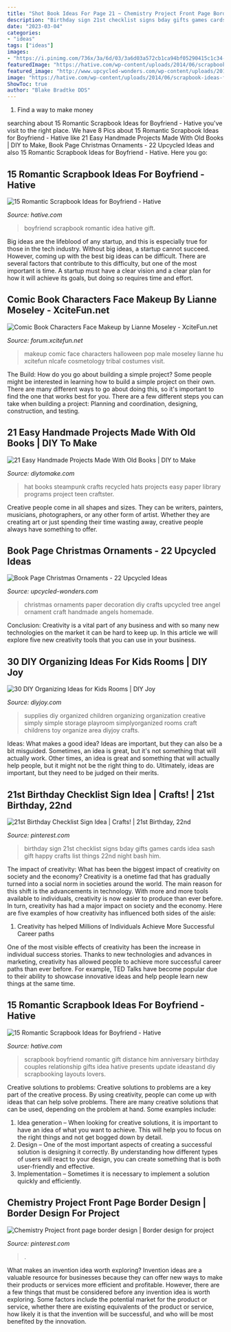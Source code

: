 ```yaml
---
title: "Shot Book Ideas For Page 21 ~ Chemistry Project Front Page Border Design"
description: "Birthday sign 21st checklist signs bday gifts games cards idea sash gift happy crafts list things 22nd night bash him"
date: "2023-03-04"
categories:
- "ideas"
tags: ["ideas"]
images:
- "https://i.pinimg.com/736x/3a/6d/03/3a6d03a572cb1ca94bf05290415c1c34--st-birthday-checklist-sign-twenty-first-birthday-sign.jpg?b=t"
featuredImage: "https://hative.com/wp-content/uploads/2014/06/scrapbook-ideas-for-boyfriend/8-romantic-scrapbook-ideas.jpg"
featured_image: "http://www.upcycled-wonders.com/wp-content/uploads/2015/11/book-paper-christmas-ornaments-diy-paper-snow-white-decoration-ideas.jpg"
image: "https://hative.com/wp-content/uploads/2014/06/scrapbook-ideas-for-boyfriend/13-scrapbook-ideas-for-lovers.jpg"
ShowToc: true
author: "Blake Bradtke DDS"
---
```



1. Find a way to make money 

	

		
searching about 15 Romantic Scrapbook Ideas for Boyfriend - Hative you've visit to the right place. We have 8 Pics about 15 Romantic Scrapbook Ideas for Boyfriend - Hative like 21 Easy Handmade Projects Made With Old Books | DIY to Make, Book Page Christmas Ornaments - 22 Upcycled Ideas and also 15 Romantic Scrapbook Ideas for Boyfriend - Hative. Here you go:
		
    
## 15 Romantic Scrapbook Ideas For Boyfriend - Hative

<img loading=lazy src="https://hative.com/wp-content/uploads/2014/06/scrapbook-ideas-for-boyfriend/8-romantic-scrapbook-ideas.jpg" onerror="this.onerror=null;this.src='https://tse4.mm.bing.net/th?id=OIP.sz5gww3kaa5K4gcRXpQKmAHaJ6&amp;pid=15.1';" alt="15 Romantic Scrapbook Ideas for Boyfriend - Hative">

_Source: hative.com_

>boyfriend scrapbook romantic idea hative gift. 

	

Big ideas are the lifeblood of any startup, and this is especially true for those in the tech industry. Without big ideas, a startup cannot succeed. However, coming up with the best big ideas can be difficult. There are several factors that contribute to this difficulty, but one of the most important is time. A startup must have a clear vision and a clear plan for how it will achieve its goals, but doing so requires time and effort.

    
## Comic Book Characters Face Makeup By Lianne Moseley - XciteFun.net

<img loading=lazy src="https://img.xcitefun.net/users/2015/01/373648,xcitefun-comic-characters-makeup-4.jpg" onerror="this.onerror=null;this.src='https://tse2.mm.bing.net/th?id=OIP.gWQ7JRufmyAjWLZj6T_4DAHaJ3&amp;pid=15.1';" alt="Comic Book Characters Face Makeup by Lianne Moseley - XciteFun.net">

_Source: forum.xcitefun.net_

>makeup comic face characters halloween pop male moseley lianne hu xcitefun nlcafe cosmetology tribal costumes visit. 

	

The Build: How do you go about building a simple project?
Some people might be interested in learning how to build a simple project on their own. There are many different ways to go about doing this, so it's important to find the one that works best for you. There are a few different steps you can take when building a project: Planning and coordination, designing, construction, and testing.

    
## 21 Easy Handmade Projects Made With Old Books | DIY To Make

<img loading=lazy src="http://www.diytomake.com/wp-content/uploads/2017/02/Top-Hat-From-Old-Books.jpg" onerror="this.onerror=null;this.src='https://tse1.mm.bing.net/th?id=OIP.DjRYxiWbuVzrv9-8pE9afwHaJ4&amp;pid=15.1';" alt="21 Easy Handmade Projects Made With Old Books | DIY to Make">

_Source: diytomake.com_

>hat books steampunk crafts recycled hats projects easy paper library programs project teen craftster. 

	

Creative people come in all shapes and sizes. They can be writers, painters, musicians, photographers, or any other form of artist. Whether they are creating art or just spending their time wasting away, creative people always have something to offer.

    
## Book Page Christmas Ornaments - 22 Upcycled Ideas

<img loading=lazy src="http://www.upcycled-wonders.com/wp-content/uploads/2015/11/book-paper-christmas-ornaments-diy-paper-snow-white-decoration-ideas.jpg" onerror="this.onerror=null;this.src='https://tse2.mm.bing.net/th?id=OIP.aWiuX0CR6lIU_ASVXIxsRgAAAA&amp;pid=15.1';" alt="Book Page Christmas Ornaments - 22 Upcycled Ideas">

_Source: upcycled-wonders.com_

>christmas ornaments paper decoration diy crafts upcycled tree angel ornament craft handmade angels homemade. 

	

Conclusion:
Creativity is a vital part of any business and with so many new technologies on the market it can be hard to keep up. In this article we will explore five new creativity tools that you can use in your business.

    
## 30 DIY Organizing Ideas For Kids Rooms | DIY Joy

<img loading=lazy src="https://diyjoy.com/wp-content/uploads/2017/01/Simple-And-Organized-Childrens-Art-Supplies.jpg" onerror="this.onerror=null;this.src='https://tse4.mm.bing.net/th?id=OIP.OFj9x13Io029FNs_lDXlGAHaLI&amp;pid=15.1';" alt="30 DIY Organizing Ideas for Kids Rooms | DIY Joy">

_Source: diyjoy.com_

>supplies diy organized children organizing organization creative simply simple storage playroom simplyorganized rooms craft childrens toy organize area diyjoy crafts. 

	

Ideas: What makes a good idea?
Ideas are important, but they can also be a bit misguided. Sometimes, an idea is great, but it's not something that will actually work. Other times, an idea is great and something that will actually help people, but it might not be the right thing to do. Ultimately, ideas are important, but they need to be judged on their merits.

    
## 21st Birthday Checklist Sign Idea | Crafts! | 21st Birthday, 22nd

<img loading=lazy src="https://i.pinimg.com/736x/3a/6d/03/3a6d03a572cb1ca94bf05290415c1c34--st-birthday-checklist-sign-twenty-first-birthday-sign.jpg?b=t" onerror="this.onerror=null;this.src='https://tse4.mm.bing.net/th?id=OIP.D0YZNYGwaZ_-eTx4hHdr6QHaJ3&amp;pid=15.1';" alt="21st Birthday Checklist Sign Idea | Crafts! | 21st Birthday, 22nd">

_Source: pinterest.com_

>birthday sign 21st checklist signs bday gifts games cards idea sash gift happy crafts list things 22nd night bash him. 

	

The impact of creativity: What has been the biggest impact of creativity on society and the economy?
Creativity is a onetime fad that has gradually turned into a social norm in societies around the world. The main reason for this shift is the advancements in technology. With more and more tools available to individuals, creativity is now easier to produce than ever before. In turn, creativity has had a major impact on society and the economy. Here are five examples of how creativity has influenced both sides of the aisle:
1) Creativity has helped Millions of Individuals Achieve More Successful Career paths

One of the most visible effects of creativity has been the increase in individual success stories. Thanks to new technologies and advances in marketing, creativity has allowed people to achieve more successful career paths than ever before. For example, TED Talks have become popular due to their ability to showcase innovative ideas and help people learn new things at the same time.

    
## 15 Romantic Scrapbook Ideas For Boyfriend - Hative

<img loading=lazy src="https://hative.com/wp-content/uploads/2014/06/scrapbook-ideas-for-boyfriend/13-scrapbook-ideas-for-lovers.jpg" onerror="this.onerror=null;this.src='https://tse1.mm.bing.net/th?id=OIP.kwdXkceASDVvThRRq6pEeAHaFj&amp;pid=15.1';" alt="15 Romantic Scrapbook Ideas for Boyfriend - Hative">

_Source: hative.com_

>scrapbook boyfriend romantic gift distance him anniversary birthday couples relationship gifts idea hative presents update ideastand diy scrapbooking layouts lovers. 

	

Creative solutions to problems:
Creative solutions to problems are a key part of the creative process. By using creativity, people can come up with ideas that can help solve problems. There are many creative solutions that can be used, depending on the problem at hand. Some examples include:
1. Idea generation – When looking for creative solutions, it is important to have an idea of what you want to achieve. This will help you to focus on the right things and not get bogged down by detail.
2. Design – One of the most important aspects of creating a successful solution is designing it correctly. By understanding how different types of users will react to your design, you can create something that is both user-friendly and effective.
3. Implementation – Sometimes it is necessary to implement a solution quickly and efficiently.

    
## Chemistry Project Front Page Border Design | Border Design For Project

<img loading=lazy src="https://i.pinimg.com/736x/08/a8/53/08a853caccce129a032a5025c8592152.jpg" onerror="this.onerror=null;this.src='https://tse3.mm.bing.net/th?id=OIP.2UElpZfwae0LaZ58cIyoYgHaFj&amp;pid=15.1';" alt="Chemistry Project front page border design | Border design for project">

_Source: pinterest.com_

>. 

	

What makes an invention idea worth exploring?
Invention ideas are a valuable resource for businesses because they can offer new ways to make their products or services more efficient and profitable. However, there are a few things that must be considered before any invention idea is worth exploring. 
Some factors include the potential market for the product or service, whether there are existing equivalents of the product or service, how likely it is that the invention will be successful, and who will be most benefited by the innovation.


